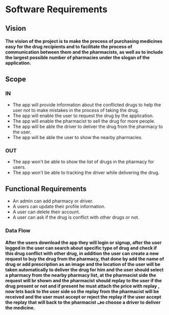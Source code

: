 # Software Requirements

## Vision

#### The vision of the project is to make the process of purchasing medicines easy for the drug recipients and to facilitate the process of communication between them and the pharmacists, as well as to include the largest possible number of pharmacies under the slogan of the application.


## Scope
### IN 

- The app will provide information about the conflicted drugs to help the user not to make mistakes in the process of taking the drug.
- The app will enable the user to request the drug by the application.
- The app will enable the pharmacist to sell the drug for more people.
- The app will be able the driver to deliver the drug from the pharmacy to the user.
- The app will be able the user to show the nearby pharmacies.

### OUT 
- The app won't be able to show the list of drugs in the pharmacy for users.
- The app won't be able to tracking the driver while delivering the drug.

## Functional Requirements

- An admin can add pharmacy or driver.
- A users can update their profile information.
- A user can delete their account.
- A user can ask if the drug is conflict with other drugs or not.


### Data Flow
#### After the users download the app they will login or signup, after the user logged in the user can search about specific type of drug and check if this drug conflict with other drug, in addition the user can create a new request to buy the drug from the pharmacy, that done by add the name of drug or add prescription as an image and the location of the user will be taken automatically to deliver the drug for him and the user should select a pharmacy from the nearby pharmacy list, at the pharmacist side the request will br shown and the pharmacist should replay to the user if the drug present or not and if present he must attach the price with replay , now lets back to the user side so the replay from the pharmacist will be received and the user must accept or reject the replay if the user accept the replay that will back to the pharmacist فo choose a driver to deliver the medicine.   
